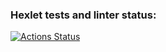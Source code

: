 ### Hexlet tests and linter status:
[![Actions Status](https://github.com/vzletit/frontend-project-lvl1/workflows/hexlet-check/badge.svg)](https://github.com/vzletit/frontend-project-lvl1/actions)
